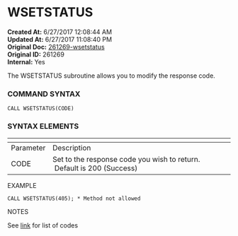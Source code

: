 # WSETSTATUS

**Created At:** 6/27/2017 12:08:44 AM  
**Updated At:** 6/27/2017 11:08:40 PM  
**Original Doc:** [261269-wsetstatus](https://docs.zumasys.com/36617-trash/261269-wsetstatus)  
**Original ID:** 261269  
**Internal:** Yes  


The WSETSTATUS subroutine allows you to modify the response code.

### **COMMAND SYNTAX**

```
CALL WSETSTATUS(CODE)
```

### **SYNTAX ELEMENTS**


| <!----> | <!----> |
| --- | --- |
| Parameter | Description |
| CODE | Set to the response code you wish to return.  Default is 200 (Success) |


EXAMPLE

```
CALL WSETSTATUS(405); * Method not allowed
```

NOTES

See [link](https://en.wikipedia.org/wiki/List_of_HTTP_status_codes) for list of codes
